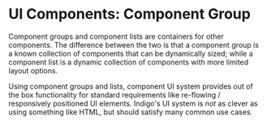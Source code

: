 # UI Components: Component Group

Component groups and component lists are containers for other components. The difference between the two is that a component group is a known collection of components that can be dynamically sized; while a component list is a dynamic collection of components with more limited layout options.

Using component groups and lists, component UI system provides out of the box functionality for standard requirements like re-flowing / responsively positioned UI elements. Indigo's UI system is _not_ as clever as using something like HTML, but should satisfy many common use cases.